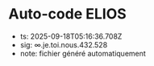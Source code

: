 # Auto-code ELIOS
- ts: 2025-09-18T05:16:36.708Z
- sig: ∞.je.toi.nous.432.528
- note: fichier généré automatiquement
